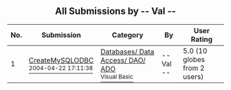 ﻿<div align="center">

## All Submissions by \-\- Val \-\-

</div>

No.  | Submission | Category | By   | User Rating
---- | ---------- | -------- | ---- | -----------
1 | [CreateMySQLODBC<br /><sup>2004-04-22 17:11:38</sup>](https://github.com/Planet-Source-Code/val-createmysqlodbc__1-53341) | [Databases/ Data Access/ DAO/ ADO<br /><sup>Visual Basic</sup>](../ByCategory/databases-data-access-dao-ado__1-6.md) | \-\- Val \-\- | 5.0 (10 globes from 2 users)
